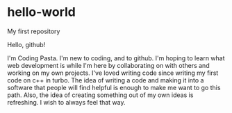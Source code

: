 # hello-world
My first repository

Hello, github!

I'm Coding Pasta. I'm new to coding, and to github. I'm hoping to learn what web development is while I'm here by collaborating on with others and working on my own projects.
I've loved writing code since writing my first code on c++ in turbo. The idea of writing a code and making it into a software that people will find helpful is enough to make me want to go this path. Also, the idea of creating something out of my own ideas is refreshing. I wish to always feel that way.
